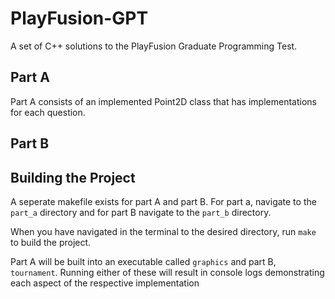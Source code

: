 # PlayFusion-GPT

A set of C++ solutions to the PlayFusion Graduate Programming Test.

## Part A

Part A consists of an implemented Point2D class that has implementations for each question.

## Part B

## Building the Project

A seperate makefile exists for part A and part B. For part a, navigate to the `part_a` directory and for part B navigate to the `part_b` directory.

When you have navigated in the terminal to the desired directory, run `make` to build the project.

Part A will be built into an executable called `graphics` and part B, `tournament`. Running either of these will result in console logs demonstrating each aspect of the respective implementation
